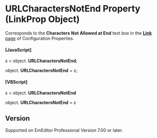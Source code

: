 # URLCharactersNotEnd Property (LinkProp Object)

Corresponds to the **Characters**
**Not Allowed at End** text box in the
[**Link** page](../../dlg/properties/link/index) of Configuration Properties.

#### \[JavaScript\]

_s_ = object. **URLCharactersNotEnd**;

object. **URLCharactersNotEnd** = _s_;

#### \[VBScript\]

_s_ = object. **URLCharactersNotEnd**

object. **URLCharactersNotEnd** = _s_

## Version

Supported on EmEditor Professional Version 7.00 or later.